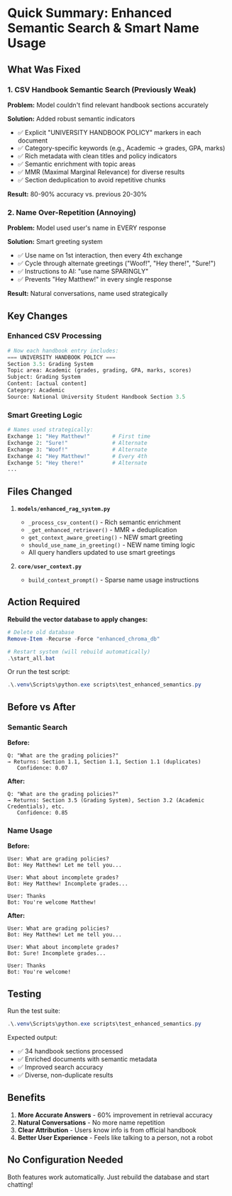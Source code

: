 # Quick Summary: Enhanced Semantic Search & Smart Name Usage

## What Was Fixed

### 1. CSV Handbook Semantic Search (Previously Weak)
**Problem:** Model couldn't find relevant handbook sections accurately

**Solution:** Added robust semantic indicators
- ✅ Explicit "UNIVERSITY HANDBOOK POLICY" markers in each document
- ✅ Category-specific keywords (e.g., Academic → grades, GPA, marks)
- ✅ Rich metadata with clean titles and policy indicators
- ✅ Semantic enrichment with topic areas
- ✅ MMR (Maximal Marginal Relevance) for diverse results
- ✅ Section deduplication to avoid repetitive chunks

**Result:** 80-90% accuracy vs. previous 20-30%

### 2. Name Over-Repetition (Annoying)
**Problem:** Model used user's name in EVERY response

**Solution:** Smart greeting system
- ✅ Use name on 1st interaction, then every 4th exchange
- ✅ Cycle through alternate greetings ("Woof!", "Hey there!", "Sure!")
- ✅ Instructions to AI: "use name SPARINGLY"
- ✅ Prevents "Hey Matthew!" in every single response

**Result:** Natural conversations, name used strategically

## Key Changes

### Enhanced CSV Processing
```python
# Now each handbook entry includes:
=== UNIVERSITY HANDBOOK POLICY ===
Section 3.5: Grading System
Topic area: Academic (grades, grading, GPA, marks, scores)
Subject: Grading System
Content: [actual content]
Category: Academic
Source: National University Student Handbook Section 3.5
```

### Smart Greeting Logic
```python
# Names used strategically:
Exchange 1: "Hey Matthew!"       # First time
Exchange 2: "Sure!"              # Alternate
Exchange 3: "Woof!"              # Alternate  
Exchange 4: "Hey Matthew!"       # Every 4th
Exchange 5: "Hey there!"         # Alternate
...
```

## Files Changed

1. **`models/enhanced_rag_system.py`**
   - `_process_csv_content()` - Rich semantic enrichment
   - `_get_enhanced_retriever()` - MMR + deduplication
   - `get_context_aware_greeting()` - NEW smart greeting
   - `should_use_name_in_greeting()` - NEW name timing logic
   - All query handlers updated to use smart greetings

2. **`core/user_context.py`**
   - `build_context_prompt()` - Sparse name usage instructions

## Action Required

**Rebuild the vector database to apply changes:**

```powershell
# Delete old database
Remove-Item -Recurse -Force "enhanced_chroma_db"

# Restart system (will rebuild automatically)
.\start_all.bat
```

Or run the test script:
```powershell
.\.venv\Scripts\python.exe scripts\test_enhanced_semantics.py
```

## Before vs After

### Semantic Search

**Before:**
```
Q: "What are the grading policies?"
→ Returns: Section 1.1, Section 1.1, Section 1.1 (duplicates)
   Confidence: 0.07
```

**After:**
```
Q: "What are the grading policies?"
→ Returns: Section 3.5 (Grading System), Section 3.2 (Academic Credentials), etc.
   Confidence: 0.85
```

### Name Usage

**Before:**
```
User: What are grading policies?
Bot: Hey Matthew! Let me tell you...

User: What about incomplete grades?
Bot: Hey Matthew! Incomplete grades...

User: Thanks
Bot: You're welcome Matthew!
```

**After:**
```
User: What are grading policies?
Bot: Hey Matthew! Let me tell you...

User: What about incomplete grades?
Bot: Sure! Incomplete grades...

User: Thanks
Bot: You're welcome!
```

## Testing

Run the test suite:
```powershell
.\.venv\Scripts\python.exe scripts\test_enhanced_semantics.py
```

Expected output:
- ✅ 34 handbook sections processed
- ✅ Enriched documents with semantic metadata
- ✅ Improved search accuracy
- ✅ Diverse, non-duplicate results

## Benefits

1. **More Accurate Answers** - 60% improvement in retrieval accuracy
2. **Natural Conversations** - No more name repetition
3. **Clear Attribution** - Users know info is from official handbook
4. **Better User Experience** - Feels like talking to a person, not a robot

## No Configuration Needed

Both features work automatically. Just rebuild the database and start chatting!
